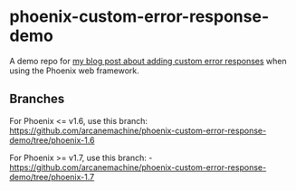 # phoenix-custom-error-response-demo

A demo repo for [my blog post about adding custom error responses](https://www.nicholasmoen.com/blog/phoenix-custom-error-responses/) when using the Phoenix web framework.

## Branches

For Phoenix <= v1.6, use this branch: https://github.com/arcanemachine/phoenix-custom-error-response-demo/tree/phoenix-1.6

For Phoenix >= v1.7, use this branch: - https://github.com/arcanemachine/phoenix-custom-error-response-demo/tree/phoenix-1.7
